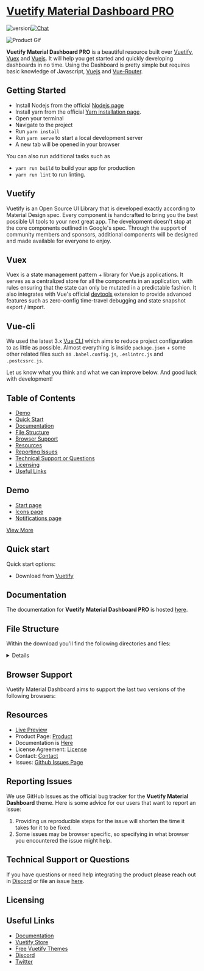 # [Vuetify Material Dashboard PRO](https://store.vuetifyjs.com/products/vuetify-material-dashboard-free)

![version](https://img.shields.io/badge/version-1.2.0-blue.svg)[![Chat](https://img.shields.io/badge/chat-on%20discord-7289da.svg)](https://discord.com/invite/s93b7Fv)

![Product Gif](https://cdn.shopify.com/s/files/1/2695/0984/products/screen1_c85e2d5f-c56e-42a2-8361-47d8cc853fce.png?v=1605990715)

**Vuetify Material Dashboard PRO** is a beautiful resource built over [Vuetify](https://vuetifyjs.com/en/), [Vuex](https://vuex.vuejs.org/installation.html) and [Vuejs](https://vuejs.org/). It will help you get started and quickly developing dashboards in no time. Using the Dashboard is pretty simple but requires basic knowledge of Javascript, [Vuejs](https://vuejs.org/v2/guide/) and [Vue-Router](https://router.vuejs.org/en/).

## Getting Started

- Install Nodejs from the official [Nodejs page](https://nodejs.org/en/)
- Install yarn from the official [Yarn installation page](https://classic.yarnpkg.com/en/docs/install/#windows-stable).
- Open your terminal
- Navigate to the project
- Run `yarn install`
- Run `yarn serve` to start a local development server
- A new tab will be opened in your browser

You can also run additional tasks such as

- `yarn run build` to build your app for production
- `yarn run lint` to run linting.

## Vuetify

Vuetify is an Open Source UI Library that is developed exactly according to Material Design spec. Every component is handcrafted to bring you the best possible UI tools to your next great app. The development doesn't stop at the core components outlined in Google's spec. Through the support of community members and sponsors, additional components will be designed and made available for everyone to enjoy.

## Vuex

Vuex is a state management pattern + library for Vue.js applications. It serves as a centralized store for all the components in an application, with rules ensuring that the state can only be mutated in a predictable fashion. It also integrates with Vue's official [devtools](https://github.com/vuejs/vue-devtools) extension to provide advanced features such as zero-config time-travel debugging and state snapshot export / import.

## Vue-cli

We used the latest 3.x [Vue CLI](https://github.com/vuejs/vue-cli) which aims to reduce project configuration
to as little as possible. Almost everything is inside `package.json` + some other related files such as
`.babel.config.js`, `.eslintrc.js` and `.postcssrc.js`.

Let us know what you think and what we can improve below. And good luck with development!

## Table of Contents

- [Demo](#demo)
- [Quick Start](#quick-start)
- [Documentation](#documentation)
- [File Structure](#file-structure)
- [Browser Support](#browser-support)
- [Resources](#resources)
- [Reporting Issues](#reporting-issues)
- [Technical Support or Questions](#technical-support-or-questions)
- [Licensing](#licensing)
- [Useful Links](#useful-links)

## Demo

- [Start page](https://vuetify-material-dashboard.vuetifyjs.com/)
- [Icons page](https://vuetify-material-dashboard.vuetifyjs.com/components/icons/)
- [Notifications page](https://vuetify-material-dashboard.vuetifyjs.com/components/notifications/)

[View More](https://vuetify-material-dashboard.vuetifyjs.com/)

## Quick start

Quick start options:

- Download from [Vuetify](https://store.vuetifyjs.com/products/vuetify-material-dashboard-pro)

## Documentation

The documentation for **Vuetify Material Dashboard PRO** is hosted [here](https://vuetifyjs.com/).

## File Structure

Within the download you'll find the following directories and files:

<details>

```txt
vuetify-material-dashboard/
┣ public/
┃ ┣ android-chrome-192x192.png
┃ ┣ android-chrome-512x512.png
┃ ┣ apple-touch-icon.png
┃ ┣ favicon-16x16.png
┃ ┣ favicon-32x32.png
┃ ┣ favicon.ico
┃ ┣ index.html
┃ ┣ robots.txt
┃ ┗ site.webmanifest
┣ src/
┃ ┣ assets/
┃ ┃ ┣ clint-mckoy.jpg
┃ ┃ ┣ lock.jpg
┃ ┃ ┣ login.jpg
┃ ┃ ┣ logo.png
┃ ┃ ┣ pricing.jpg
┃ ┃ ┣ register.jpg
┃ ┃ ┣ vmd.svg
┃ ┃ ┗ vuetify.svg
┃ ┣ components/
┃ ┃ ┣ app/
┃ ┃ ┃ ┣ BarItem.vue
┃ ┃ ┃ ┣ Btn.vue
┃ ┃ ┃ ┣ Card.vue
┃ ┃ ┃ ┗ Tabs.vue
┃ ┃ ┣ Links.vue
┃ ┃ ┣ MaterialAlert.vue
┃ ┃ ┣ MaterialCard.vue
┃ ┃ ┣ MaterialChartCard.vue
┃ ┃ ┣ MaterialDropdown.vue
┃ ┃ ┣ MaterialRevealCard.vue
┃ ┃ ┣ MaterialSnackbar.vue
┃ ┃ ┣ MaterialStatsCard.vue
┃ ┃ ┣ MaterialWizard.vue
┃ ┃ ┣ PlanCard.vue
┃ ┃ ┣ TestimonyCard.vue
┃ ┃ ┗ ViewIntro.vue
┃ ┣ i18n/
┃ ┃ ┣ messages/
┃ ┃ ┃ ┣ ar.json
┃ ┃ ┃ ┗ en.json
┃ ┃ ┗ index.js
┃ ┣ layouts/
┃ ┃ ┣ default/
┃ ┃ ┃ ┣ widgets/
┃ ┃ ┃ ┃ ┣ Account.vue
┃ ┃ ┃ ┃ ┣ AccountSettings.vue
┃ ┃ ┃ ┃ ┣ DrawerHeader.vue
┃ ┃ ┃ ┃ ┣ DrawerToggle.vue
┃ ┃ ┃ ┃ ┣ GoHome.vue
┃ ┃ ┃ ┃ ┣ Notifications.vue
┃ ┃ ┃ ┃ ┗ Search.vue
┃ ┃ ┃ ┣ AppBar.vue
┃ ┃ ┃ ┣ Drawer.vue
┃ ┃ ┃ ┣ Footer.vue
┃ ┃ ┃ ┣ Index.vue
┃ ┃ ┃ ┣ List.vue
┃ ┃ ┃ ┣ ListGroup.vue
┃ ┃ ┃ ┣ ListItem.vue
┃ ┃ ┃ ┣ Settings.vue
┃ ┃ ┃ ┗ View.vue
┃ ┃ ┗ page/
┃ ┃   ┣ AppBar.vue
┃ ┃   ┣ Footer.vue
┃ ┃   ┣ Index.vue
┃ ┃   ┗ View.vue
┃ ┣ plugins/
┃ ┃ ┣ app.js
┃ ┃ ┣ chartist.js
┃ ┃ ┣ index.js
┃ ┃ ┣ vee-validate.js
┃ ┃ ┣ vue-meta.js
┃ ┃ ┣ vue-world-map.js
┃ ┃ ┣ vuetify.js
┃ ┃ ┣ vuex-pathify.js
┃ ┃ ┣ webfontloader.js
┃ ┃ ┗ world-map-vue.js
┃ ┣ router/
┃ ┃ ┗ index.js
┃ ┣ store/
┃ ┃ ┣ modules/
┃ ┃ ┃ ┣ app.js
┃ ┃ ┃ ┣ index.js
┃ ┃ ┃ ┣ sales.js
┃ ┃ ┃ ┗ user.js
┃ ┃ ┗ index.js
┃ ┣ styles/
┃ ┃ ┣ overrides.sass
┃ ┃ ┗ variables.scss
┃ ┣ util/
┃ ┃ ┣ globals.js
┃ ┃ ┣ helpers.js
┃ ┃ ┗ routes.js
┃ ┣ views/
┃ ┃ ┣ Buttons.vue
┃ ┃ ┣ Calendar.vue
┃ ┃ ┣ Charts.vue
┃ ┃ ┣ Dashboard.vue
┃ ┃ ┣ DataTables.vue
┃ ┃ ┣ Error.vue
┃ ┃ ┣ ExtendedForms.vue
┃ ┃ ┣ ExtendedTables.vue
┃ ┃ ┣ FullscreenMap.vue
┃ ┃ ┣ GoogleMaps.vue
┃ ┃ ┣ Grid.vue
┃ ┃ ┣ Icons.vue
┃ ┃ ┣ Lock.vue
┃ ┃ ┣ Login.vue
┃ ┃ ┣ Notifications.vue
┃ ┃ ┣ Pricing.vue
┃ ┃ ┣ Register.vue
┃ ┃ ┣ RegularForms.vue
┃ ┃ ┣ RegularTables.vue
┃ ┃ ┣ Rtl.vue
┃ ┃ ┣ Tabs.vue
┃ ┃ ┣ Timeline.vue
┃ ┃ ┣ Typography.vue
┃ ┃ ┣ UserProfile.vue
┃ ┃ ┣ ValidationForms.vue
┃ ┃ ┣ Widgets.vue
┃ ┃ ┗ Wizard.vue
┃ ┣ App.vue
┃ ┗ main.js
┣ .browserslistrc
┣ .editorconfig
┣ .env.local
┣ .eslintrc.js
┣ .gitignore
┣ README.md
┣ babel.config.js
┣ package.json
┣ vue.config.js
┗ yarn.lock
```

</details>

## Browser Support

Vuetify Material Dashboard aims to support the last two versions of the following browsers:

## Resources

- [Live Preview](https://vuetify-material-dashboard.vuetifyjs.com/)
- Product Page: [Product](https://store.vuetifyjs.com/products/vuetify-material-dashboard-pro)
- Documentation is [Here](https://vuetifyjs.com/)
- License Agreement: [License](https://store.vuetifyjs.com/licenses)
- Contact: [Contact](https://store.vuetifyjs.com/contact-us)
- Issues: [Github Issues Page](https://github.com/vuetifyjs/premium-theme-issues)

## Reporting Issues

We use GitHub Issues as the official bug tracker for the **Vuetify Material Dashboard** theme. Here is some advice for our users that want to report an issue:

1. Providing us reproducible steps for the issue will shorten the time it takes for it to be fixed.
2. Some issues may be browser specific, so specifying in what browser you encountered the issue might help.

## Technical Support or Questions

If you have questions or need help integrating the product please reach out in [Discord](https://discord.com/invite/s93b7Fv) or file an issue [here](https://github.com/vuetifyjs/premium-theme-issues).

## Licensing

## Useful Links

- [Documentation](https://vuetifyjs.com/)
- [Vuetify Store](https://store.vuetifyjs.com/)
- [Free Vuetify Themes](https://store.vuetifyjs.com/collections/free-products)
- [Discord](https://discord.com/invite/s93b7Fv)
- [Twitter](https://twitter.com/vuetifyjs)
